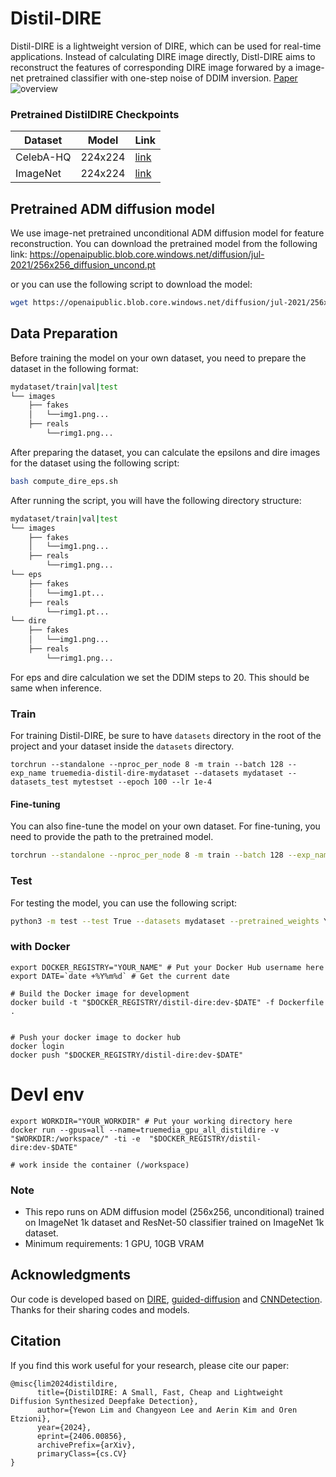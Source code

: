 # Distil-DIRE
Distil-DIRE is a lightweight version of DIRE, which can be used for real-time applications. Instead of calculating DIRE image directly, Distl-DIRE aims to reconstruct the features of corresponding DIRE image forwared by a image-net pretrained classifier with one-step noise of DDIM inversion. [Paper](https://arxiv.org/abs/2406.00856)
![overview](distil.png)

### Pretrained DistilDIRE Checkpoints
| Dataset | Model | Link |
| --- | --- | --- |
| CelebA-HQ | 224x224 | [link]() |
| ImageNet | 224x224 | [link]() |




## Pretrained ADM diffusion model
We use image-net pretrained unconditional ADM diffusion model for feature reconstruction. You can download the pretrained model from the following link:
https://openaipublic.blob.core.windows.net/diffusion/jul-2021/256x256_diffusion_uncond.pt

or you can use the following script to download the model:
```bash
wget https://openaipublic.blob.core.windows.net/diffusion/jul-2021/256x256_diffusion_uncond.pt -O models/256x256-adm.pt
```

## Data Preparation
Before training the model on your own dataset, you need to prepare the dataset in the following format:
```bash
mydataset/train|val|test
└── images
    ├── fakes
    │   └──img1.png...
    ├── reals
        └──rimg1.png...
```

After preparing the dataset, you can calculate the epsilons and dire images for the dataset using the following script:
```bash
bash compute_dire_eps.sh
```

After running the script, you will have the following directory structure:
```bash
mydataset/train|val|test
└── images
    ├── fakes
    │   └──img1.png...
    ├── reals
        └──rimg1.png...
└── eps
    ├── fakes
    │   └──img1.pt...
    ├── reals
        └──rimg1.pt...
└── dire
    ├── fakes
    │   └──img1.png...
    ├── reals
        └──rimg1.png...
``` 
For eps and dire calculation we set the DDIM steps to 20. This should be same when inference.

### Train
For training Distil-DIRE, be sure to have `datasets` directory in the root of the project and your dataset inside the `datasets` directory. 
```
torchrun --standalone --nproc_per_node 8 -m train --batch 128 --exp_name truemedia-distil-dire-mydataset --datasets mydataset --datasets_test mytestset --epoch 100 --lr 1e-4

```

#### Fine-tuning
You can also fine-tune the model on your own dataset. For fine-tuning, you need to provide the path to the pretrained model. 
```bash
torchrun --standalone --nproc_per_node 8 -m train --batch 128 --exp_name truemedia-distil-dire-mydataset --datasets mydataset --datasets_test mytestset --epoch 100 --lr 1e-4 --pretrained_weights YOUR_PRETRAINED_MODEL_PATH
```
 

### Test
For testing the model, you can use the following script:
```bash
python3 -m test --test True --datasets mydataset --pretrained_weights YOUR_PRETRAINED_MODEL_PATH
```


### with Docker 
```
export DOCKER_REGISTRY="YOUR_NAME" # Put your Docker Hub username here  
export DATE=`date +%Y%m%d` # Get the current date

# Build the Docker image for development
docker build -t "$DOCKER_REGISTRY/distil-dire:dev-$DATE" -f Dockerfile .


# Push your docker image to docker hub
docker login
docker push "$DOCKER_REGISTRY/distil-dire:dev-$DATE"

```


# Devl env 
```
export WORKDIR="YOUR_WORKDIR" # Put your working directory here
docker run --gpus=all --name=truemedia_gpu_all_distildire -v "$WORKDIR:/workspace/" -ti -e  "$DOCKER_REGISTRY/distil-dire:dev-$DATE"

# work inside the container (/workspace)
```

### Note
* This repo runs on ADM diffusion model (256x256, unconditional) trained on ImageNet 1k dataset and ResNet-50 classifier trained on ImageNet 1k dataset. 
* Minimum requirements: 1 GPU, 10GB VRAM


## Acknowledgments
Our code is developed based on [DIRE](https://github.com/ZhendongWang6/DIRE), [guided-diffusion](https://github.com/openai/guided-diffusion) and [CNNDetection](https://github.com/peterwang512/CNNDetection). Thanks for their sharing codes and models.

## Citation
If you find this work useful for your research, please cite our paper:
```
@misc{lim2024distildire,
      title={DistilDIRE: A Small, Fast, Cheap and Lightweight Diffusion Synthesized Deepfake Detection}, 
      author={Yewon Lim and Changyeon Lee and Aerin Kim and Oren Etzioni},
      year={2024},
      eprint={2406.00856},
      archivePrefix={arXiv},
      primaryClass={cs.CV}
}
```
